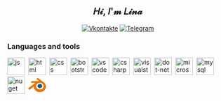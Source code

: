 
<div id="header" align="center">
  <h2>𝐻𝒾, 𝐼'𝓂 𝐿𝒾𝓃𝒶 </h2>
</div>

<div id="socials" align="center"  text-decoration="none;">
  
  <a href="https://vk.com/chebupelkaaa"> <img src="https://img.shields.io/badge/Vkontakte-blue?style=for-the-badge&logo=vk&logoColor=white" alt="Vkontakte"/></a>
  <a href="https://t.me/alinagrin0"> <img src="https://img.shields.io/badge/Telegram-blue?style=for-the-badge&logo=telegram&logoColor=white" alt="Telegram"/></a>
  
</div>

### Languages and tools
<img src="https://cdn.jsdelivr.net/gh/devicons/devicon/icons/javascript/javascript-original.svg" title="js" width="40" height="40"/>&nbsp;
<img src="https://cdn.jsdelivr.net/gh/devicons/devicon/icons/html5/html5-original.svg" title="html" width="40" height="40"/>&nbsp;
<img src="https://cdn.jsdelivr.net/gh/devicons/devicon/icons/css3/css3-original.svg" title="css" width="40" height="40"/>&nbsp;
<img src="https://cdn.jsdelivr.net/gh/devicons/devicon/icons/bootstrap/bootstrap-original.svg" title="bootstrap" width="40" height="40"/>&nbsp;
<img src="https://cdn.jsdelivr.net/gh/devicons/devicon/icons/vscode/vscode-original.svg" title="vscode" width="40" height="40"/>&nbsp;
<img src="https://cdn.jsdelivr.net/gh/devicons/devicon/icons/csharp/csharp-original.svg" title="csharp" width="40" height="40"/>&nbsp;
<img src="https://cdn.jsdelivr.net/gh/devicons/devicon/icons/visualstudio/visualstudio-original.svg" title="visualstudio" width="40" height="40"/>&nbsp;
<img src="https://cdn.jsdelivr.net/gh/devicons/devicon/icons/dot-net/dot-net-original.svg" title="dot-net" width="40" height="40"/>&nbsp;
<img src="https://cdn.jsdelivr.net/gh/devicons/devicon/icons/microsoftsqlserver/microsoftsqlserver-original.svg" title="microsoftsqlserver" width="40" height="40"/>&nbsp;
<img src="https://cdn.jsdelivr.net/gh/devicons/devicon/icons/mysql/mysql-original.svg" title="mysql" width="40" height="40"/>&nbsp;
<img src="https://cdn.jsdelivr.net/gh/devicons/devicon/icons/nuget/nuget-original.svg" title="nuget" width="40" height="40"/>&nbsp;
<img src="https://github.com/devicons/devicon/blob/v2.16.0/icons/blender/blender-original.svg" title="blender" width="40" height="40"/>&nbsp;


